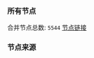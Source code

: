 ### 所有节点
合并节点总数: `5544`
[节点链接](https://github.com/rzhy1/33/raw/master/sub/sub_merge_base64.txt)

### 节点来源
